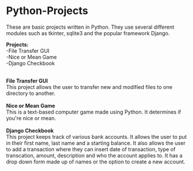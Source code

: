 # Python-Projects

These are basic projects written in Python. They use several different modules such as tkinter, sqlite3 and the popular framework Django.


<b>Projects:</b>
<br>
-File Transfer GUI
<br>
-Nice or Mean Game
<br>
-Django Checkbook
<br><br>

<b>File Transfer GUI</b>
<br>
This project allows the user to transfer new and modified files to one directory to another.
<br><br>
<b>Nice or Mean Game</b>
<br>
This is a text-based computer game made using Python. It determines if you're nice or mean.
<br><br>
<b>Django Checkbook</b>
<br>
This project keeps track of various bank accounts. It allows the user to put in their
first name, last name and a starting balance. It also allows the user to add a transaction where they can insert date of transaction, type of transcation, amount, description and who the account applies to. It has a drop down form made up of names or the option to create a new account. 






